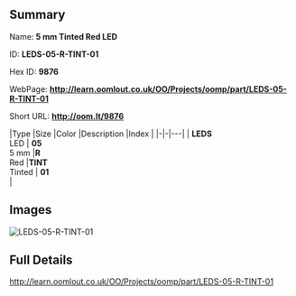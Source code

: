 

## Summary
 
Name: __5 mm Tinted Red LED__

ID: __LEDS-05-R-TINT-01__

Hex ID: __9876__

WebPage: __http://learn.oomlout.co.uk/OO/Projects/oomp/part/LEDS-05-R-TINT-01__

Short URL: __http://oom.lt/9876__


|Type   |Size   |Color   |Description   |Index   |
|-|-|---|
| __LEDS__ <br>LED  | __05__<br>5 mm   |__R__<br>Red    |__TINT__<br>Tinted    | __01__<br>  |


## Images
![LEDS-05-R-TINT-01](http://oomlout.com/oomp-gen/parts/LEDS-05-R-TINT-01/LEDS-05-R-TINT-01_420.jpg)

## Full Details

 http://learn.oomlout.co.uk/OO/Projects/oomp/part/LEDS-05-R-TINT-01

